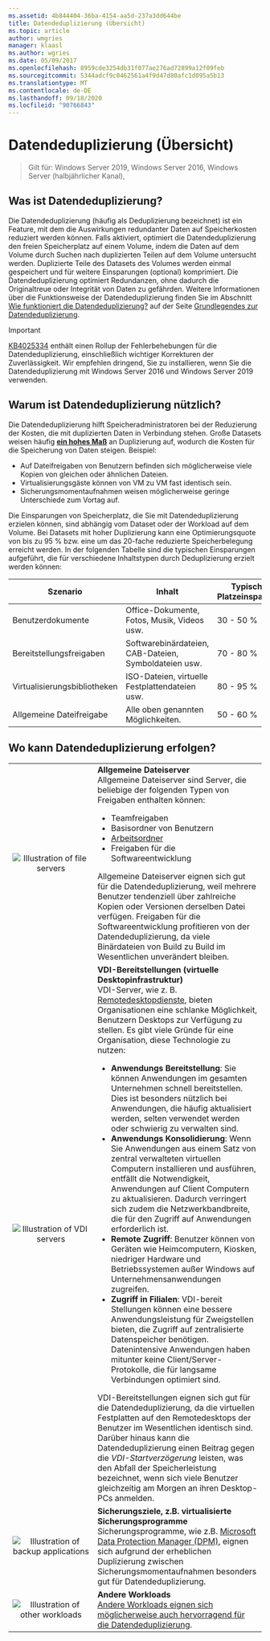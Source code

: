 ```yaml
---
ms.assetid: 4b844404-36ba-4154-aa5d-237a3dd644be
title: Datendeduplizierung (Übersicht)
ms.topic: article
author: wmgries
manager: klaasl
ms.author: wgries
ms.date: 05/09/2017
ms.openlocfilehash: 8959cde3254db31f077ae276ad72899a12f09feb
ms.sourcegitcommit: 5344adcf9c0462561a4f9d47d80afc1d095a5b13
ms.translationtype: MT
ms.contentlocale: de-DE
ms.lasthandoff: 09/18/2020
ms.locfileid: "90766843"
---
```

# <a name="data-deduplication-overview"></a>Datendeduplizierung (Übersicht)

> Gilt für: Windows Server 2019, Windows Server 2016, Windows Server (halbjährlicher Kanal),

## <a name="what-is-data-deduplication"></a><a name="what-is-dedup"></a>Was ist Datendeduplizierung?

Die Datendeduplizierung (häufig als Deduplizierung bezeichnet) ist ein Feature, mit dem die Auswirkungen redundanter Daten auf Speicherkosten reduziert werden können. Falls aktiviert, optimiert die Datendeduplizierung den freien Speicherplatz auf einem Volume, indem die Daten auf dem Volume durch Suchen nach duplizierten Teilen auf dem Volume untersucht werden. Duplizierte Teile des Datasets des Volumes werden einmal gespeichert und für weitere Einsparungen (optional) komprimiert. Die Datendeduplizierung optimiert Redundanzen, ohne dadurch die Originaltreue oder Integrität von Daten zu gefährden. Weitere Informationen über die Funktionsweise der Datendeduplizierung finden Sie im Abschnitt [Wie funktioniert die Datendeduplizierung?](understand.md#how-does-dedup-work) auf der Seite [Grundlegendes zur Datendeduplizierung](understand.md).

> [!Important]
> [KB4025334](https://support.microsoft.com/kb/4025334) enthält einen Rollup der Fehlerbehebungen für die Datendeduplizierung, einschließlich wichtiger Korrekturen der Zuverlässigkeit. Wir empfehlen dringend, Sie zu installieren, wenn Sie die Datendeduplizierung mit Windows Server 2016 und Windows Server 2019 verwenden.

## <a name="why-is-data-deduplication-useful"></a><a name="why-is-dedup-useful"></a>Warum ist Datendeduplizierung nützlich?

Die Datendeduplizierung hilft Speicheradministratoren bei der Reduzierung der Kosten, die mit duplizierten Daten in Verbindung stehen. Große Datasets weisen häufig **<u>ein hohes Maß</u>** an Duplizierung auf, wodurch die Kosten für die Speicherung von Daten steigen. Beispiel:

- Auf Dateifreigaben von Benutzern befinden sich möglicherweise viele Kopien von gleichen oder ähnlichen Dateien.
- Virtualisierungsgäste können von VM zu VM fast identisch sein.
- Sicherungsmomentaufnahmen weisen möglicherweise geringe Unterschiede zum Vortag auf.

Die Einsparungen von Speicherplatz, die Sie mit Datendeduplizierung erzielen können, sind abhängig vom Dataset oder der Workload auf dem Volume. Bei Datasets mit hoher Duplizierung kann eine Optimierungsquote von bis zu 95 % bzw. eine um das 20-fache reduzierte Speicherbelegung erreicht werden. In der folgenden Tabelle sind die typischen Einsparungen aufgeführt, die für verschiedene Inhaltstypen durch Deduplizierung erzielt werden können:

| Szenario       | Inhalt                                        | Typische Platzeinsparung |
|----------------|------------------------------------------------|-----------------------|
| Benutzerdokumente | Office-Dokumente, Fotos, Musik, Videos usw.  | 30 - 50 %                |
| Bereitstellungsfreigaben | Softwarebinärdateien, CAB-Dateien, Symboldateien usw. | 70 - 80 %                |
| Virtualisierungsbibliotheken | ISO-Dateien, virtuelle Festplattendateien usw.  | 80 - 95 %                |
| Allgemeine Dateifreigabe | Alle oben genannten Möglichkeiten.                           | 50 - 60 %                |

## <a name="when-can-data-deduplication-be-used"></a><a id="when-can-dedup-be-used"></a>Wo kann Datendeduplizierung erfolgen?
<table>
    <tbody>
        <tr>
            <td style="text-align:center;min-width:150px;vertical-align:center;"><img src="media/overview-clustered-gpfs.png" alt="Illustration of file servers" /></td>
            <td style="vertical-align:top">
                <b>Allgemeine Dateiserver</b><br />
Allgemeine Dateiserver sind Server, die beliebige der folgenden Typen von Freigaben enthalten können: <ul>
                    <li>Teamfreigaben</li>
                    <li>Basisordner von Benutzern</li>
                    <li><a href="/previous-versions/windows/it-pro/windows-server-2012-R2-and-2012/dn265974(v=ws.11)">Arbeitsordner</a></li>
                    <li>Freigaben für die Softwareentwicklung</li>
                </ul>
Allgemeine Dateiserver eignen sich gut für die Datendeduplizierung, weil mehrere Benutzer tendenziell über zahlreiche Kopien oder Versionen derselben Datei verfügen. Freigaben für die Softwareentwicklung profitieren von der Datendeduplizierung, da viele Binärdateien von Build zu Build im Wesentlichen unverändert bleiben.
            </td>
        </tr>
        <tr>
            <td style="text-align:center;min-width:150px;vertical-align:center;"><img src="media/overview-vdi.png" alt="Illustration of VDI servers" /></td>
            <td style="vertical-align:top">
                <b>VDI-Bereitstellungen (virtuelle Desktopinfrastruktur)</b><br />
VDI-Server, wie z. B. <a href="/previous-versions/windows/it-pro/windows-server-2008-R2-and-2008/cc725560(v=ws.11)">Remotedesktopdienste</a>, bieten Organisationen eine schlanke Möglichkeit, Benutzern Desktops zur Verfügung zu stellen. Es gibt viele Gründe für eine Organisation, diese Technologie zu nutzen: <ul>
                    <li><b>Anwendungs Bereitstellung</b>: Sie können Anwendungen im gesamten Unternehmen schnell bereitstellen. Dies ist besonders nützlich bei Anwendungen, die häufig aktualisiert werden, selten verwendet werden oder schwierig zu verwalten sind.</li>
                    <li><b>Anwendungs Konsolidierung</b>: Wenn Sie Anwendungen aus einem Satz von zentral verwalteten virtuellen Computern installieren und ausführen, entfällt die Notwendigkeit, Anwendungen auf Client Computern zu aktualisieren. Dadurch verringert sich zudem die Netzwerkbandbreite, die für den Zugriff auf Anwendungen erforderlich ist.</li>
                    <li><b>Remote Zugriff</b>: Benutzer können von Geräten wie Heimcomputern, Kiosken, niedriger Hardware und Betriebssystemen außer Windows auf Unternehmensanwendungen zugreifen.</li>
                    <li><b>Zugriff in Filialen</b>: VDI-bereit Stellungen können eine bessere Anwendungsleistung für Zweigstellen bieten, die Zugriff auf zentralisierte Datenspeicher benötigen. Datenintensive Anwendungen haben mitunter keine Client/Server-Protokolle, die für langsame Verbindungen optimiert sind.</li>
                </ul>
VDI-Bereitstellungen eignen sich gut für die Datendeduplizierung, da die virtuellen Festplatten auf den Remotedesktops der Benutzer im Wesentlichen identisch sind. Darüber hinaus kann die Datendeduplizierung einen Beitrag gegen die <em>VDI-Startverzögerung</em> leisten, was den Abfall der Speicherleistung bezeichnet, wenn sich viele Benutzer gleichzeitig am Morgen an ihren Desktop-PCs anmelden.
            </td>
        </tr>
        <tr>
            <td style="text-align:center;min-width:150px;vertical-align:center;"><img src="media/overview-backup.png" alt="Illustration of backup applications" /></td>
            <td style="vertical-align:top">
                <b>Sicherungsziele, z.B. virtualisierte Sicherungsprogramme</b><br />
Sicherungsprogramme, wie z.B. <a href="/previous-versions/system-center/system-center-2012-R2/hh758173(v=sc.12)">Microsoft Data Protection Manager (DPM)</a>, eignen sich aufgrund der erheblichen Duplizierung zwischen Sicherungsmomentaufnahmen besonders gut für Datendeduplizierung.
            </td>
        </tr>
        <tr>
            <td style="text-align:center;min-width:150px;vertical-align:center;"><img src="media/overview-other.png" alt="Illustration of other workloads" /></td>
            <td style="vertical-align:top">
                <b>Andere Workloads</b><br />
                <a href="install-enable.md#enable-dedup-candidate-workloads" data-raw-source="[Other workloads may also be excellent candidates for Data Deduplication](install-enable.md#enable-dedup-candidate-workloads)">Andere Workloads eignen sich möglicherweise auch hervorragend für die Datendeduplizierung</a>.
            </td>
        </tr>
    </tbody>
</table>